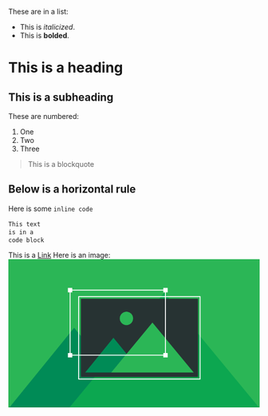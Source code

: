 These are in a list:
 - This is *italicized*.
 - This is **bolded**.
# This is a heading
## This is a subheading

These are numbered:
1. One
2. Two
3. Three

> This is a blockquote

Below is a horizontal rule
---

Here is some `inline code`

```
This text
is in a
code block
```

This is a [Link](http://google.com)
Here is an image: 
![Image](some_image.png)
